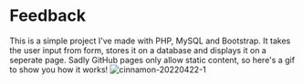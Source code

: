 # Feedback

This is a simple project I've made with PHP, MySQL and Bootstrap. It takes the user input from form, stores it on a database and displays it on a seperate page. Sadly GitHub pages only allow static content, so here's a gif to show you how it works! ![cinnamon-20220422-1](https://user-images.githubusercontent.com/101229677/164607516-0b5cbc02-a95c-4f50-9dfe-56a0da2520f4.gif)

